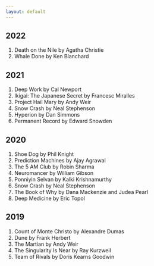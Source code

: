 ```yaml
---
layout: default
---
```

## 2022

1. Death on the Nile by Agatha Christie
2. Whale Done by Ken Blanchard

## 2021

1. Deep Work by Cal Newport
2. Ikigai: The Japanese Secret by Francesc Miralles 
3. Project Hail Mary by Andy Weir
4. Snow Crash by Neal Stephenson
5. Hyperion by Dan Simmons
6. Permanent Record by Edward Snowden

## 2020

1. Shoe Dog by Phil Knight
2. Prediction Machines by Ajay Agrawal 
3. The 5 AM Club by Robin Sharma 
4. Neuromancer by William Gibson
5. Ponniyin Selvan by Kalki Krishnamurthy
6. Snow Crash by Neal Stephenson
7. The Book of Why by Dana Mackenzie and Judea Pearl
8. Deep Medicine by Eric Topol

## 2019
1. Count of Monte Christo by Alexandre Dumas
2. Dune by Frank Herbert
3. The Martian by Andy Weir
4. The Singularity Is Near by Ray Kurzweil
5. Team of Rivals by Doris Kearns Goodwin



